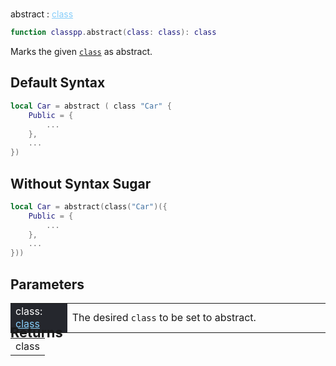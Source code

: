 #
<span class="apiReferenceFunctionTitle">abstract</span> <span class="apiReferenceFunctionTypeIndicator">:</span> <a href="../../../dataTypes/class" class="apiReferenceFunctionType" style="color: lightskyblue;">class</a>

```lua
function classpp.abstract(class: class): class
```
Marks the given [`class`](../../dataTypes/class.md) as abstract.

## Default Syntax

```lua
local Car = abstract ( class "Car" {
	Public = {
        ...
	},
    ...
})
```

## Without Syntax Sugar

```lua
local Car = abstract(class("Car")({
	Public = {
        ...
	},
    ...
}))
```

## Parameters
<div markdown="1">
<div class="md-typeset__scrollwrap"><div class="md-typeset__table">
<table>
<tbody>
<tr>
<td style="background-color: rgb(37, 39, 45); color: #fff">class: <a href="../../../dataTypes/class" style="color: lightskyblue;">class</a></td>
<td style="width: 82%">The desired <code>class</code> to be set to abstract.</td>
</tr>
</tbody>
</table>
</div>
</div>

<h2 markdown="1" style="font-size: 1.5625em; margin-bottom: -20px; margin-top: -30px"> Returns </h2>
<div markdown="1">
<div class="md-typeset__scrollwrap"><div class="md-typeset__table">
<table>
<tbody>
<tr>
<td class="apiReferenceMethodBox">class</td>
</tr>
<tr>
</tbody>
</table>
</div>
</div>
